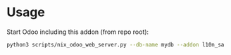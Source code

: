 # Usage

Start Odoo including this addon (from repo root):

```bash
python3 scripts/nix_odoo_web_server.py --db-name mydb --addon l10n_sa
```
